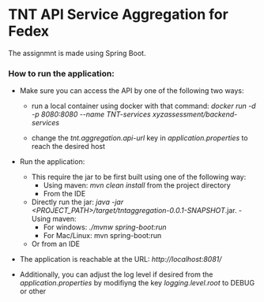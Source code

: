 # TNT API Service Aggregation for Fedex 

The assignmnt is made using Spring Boot.

### How to run the application:

- Make sure you can access the API by one of the following two ways:

    - run a local container using docker with that command: 
    *docker run -d -p 8080:8080 --name TNT-services xyzassessment/backend-services*
    
    - change the *tnt.aggregation.api-url* key in *application.properties* to reach the desired host
- Run the application:
    - This require the jar to be first built using one of the following way:
        - Using maven: *mvn clean install* from the project directory
        - From the IDE
    - Directly run the jar: *java -jar <PROJECT_PATH>/target/tntaggregation-0.0.1-SNAPSHOT*.jar.     - Using maven: 
        - For windows: *./mvnw spring-boot:run*
        - For Mac/Linux: mvn spring-boot:run
    - Or from an IDE
- The application is reachable at the URL:  *http://localhost:8081/*
- Additionally, you can adjust the log level if desired from the *application.properties* by modifiyng the key *logging.level.root* to DEBUG or other

